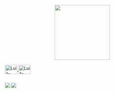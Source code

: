<div align="center">
  <a href="https://github.com/LuizBrzdev">
  <img height="180em" src="https://github-readme-stats.vercel.app/api/top-langs/?username=LuizBrzdev&layout=compact&langs_count=7&theme=dark"/>
</div>
<div style="display: inline_block"><br>
  <img align="center" alt="Luiz-Dart" height="30" width="40" src="https://cdn.jsdelivr.net/gh/devicons/devicon/icons/dart/dart-original.svg">
  
  <img align="center" alt="Luiz-Flutter" height="30" width="40" src="https://cdn.jsdelivr.net/gh/devicons/devicon/icons/flutter/flutter-original.svg">
</div>
   
##
 
 
</div>  
 <a href="https://www.linkedin.com/in/luiz-augusto-da-silva-neto-b01ab3189/" target="_blank"><img src="https://img.shields.io/badge/-LinkedIn-%230077B5?style=for-the-badge&logo=linkedin&logoColor=white" target="_blank"></a> 
 <a href = "mailto:luiz00augusto00@gmail.com"><img src="https://img.shields.io/badge/Gmail-D14836?style=for-the-badge&logo=gmail&logoColor=white" target="_blank"></a>
</div>
